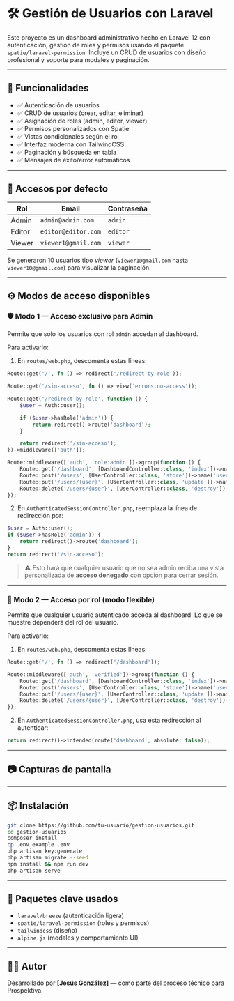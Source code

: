 # 🛠️ Gestión de Usuarios con Laravel

Este proyecto es un dashboard administrativo hecho en Laravel 12 con autenticación, gestión de roles y permisos usando el paquete `spatie/laravel-permission`. Incluye un CRUD de usuarios con diseño profesional y soporte para modales y paginación.

---

## 🚀 Funcionalidades

- ✅ Autenticación de usuarios
- ✅ CRUD de usuarios (crear, editar, eliminar)
- ✅ Asignación de roles (admin, editor, viewer)
- ✅ Permisos personalizados con Spatie
- ✅ Vistas condicionales según el rol
- ✅ Interfaz moderna con TailwindCSS
- ✅ Paginación y búsqueda en tabla
- ✅ Mensajes de éxito/error automáticos

---

## 🔐 Accesos por defecto

| Rol    | Email                  | Contraseña |
|--------|------------------------|------------|
| Admin  | `admin@admin.com`     | `admin`    |
| Editor | `editor@editor.com`   | `editor`   |
| Viewer | `viewer1@gmail.com`   | `viewer`   |

Se generaron 10 usuarios tipo *viewer* (`viewer1@gmail.com` hasta `viewer10@gmail.com`) para visualizar la paginación.

---

## ⚙️ Modos de acceso disponibles

### 🛡️ Modo 1 — Acceso exclusivo para Admin

Permite que solo los usuarios con rol `admin` accedan al dashboard.

Para activarlo:

1. En `routes/web.php`, descomenta estas líneas:

```php
Route::get('/', fn () => redirect('/redirect-by-role'));

Route::get('/sin-acceso', fn () => view('errors.no-access'));

Route::get('/redirect-by-role', function () {
    $user = Auth::user();

    if ($user->hasRole('admin')) {
        return redirect()->route('dashboard');
    }

    return redirect('/sin-acceso');
})->middleware(['auth']);

Route::middleware(['auth', 'role:admin'])->group(function () {
    Route::get('/dashboard', [DashboardController::class, 'index'])->name('dashboard');
    Route::post('/users', [UserController::class, 'store'])->name('users.store');
    Route::put('/users/{user}', [UserController::class, 'update'])->name('users.update');
    Route::delete('/users/{user}', [UserController::class, 'destroy'])->name('users.destroy');
});
```

2. En `AuthenticatedSessionController.php`, reemplaza la línea de redirección por:

```php
$user = Auth::user();
if ($user->hasRole('admin')) {
    return redirect()->route('dashboard');
}
return redirect('/sin-acceso');
```

> ⚠️ Esto hará que cualquier usuario que no sea admin reciba una vista personalizada de **acceso denegado** con opción para cerrar sesión.

---

### 🧩 Modo 2 — Acceso por rol (modo flexible)

Permite que cualquier usuario autenticado acceda al dashboard. Lo que se muestre dependerá del rol del usuario.

Para activarlo:

1. En `routes/web.php`, descomenta estas líneas:

```php
Route::get('/', fn () => redirect('/dashboard'));

Route::middleware(['auth', 'verified'])->group(function () {
    Route::get('/dashboard', [DashboardController::class, 'index'])->name('dashboard');
    Route::post('/users', [UserController::class, 'store'])->name('users.store');
    Route::put('/users/{user}', [UserController::class, 'update'])->name('users.update');
    Route::delete('/users/{user}', [UserController::class, 'destroy'])->name('users.destroy');
});
```

2. En `AuthenticatedSessionController.php`, usa esta redirección al autenticar:

```php
return redirect()->intended(route('dashboard', absolute: false));
```

---

## 📷 Capturas de pantalla


---

## 📦 Instalación

```bash
git clone https://github.com/tu-usuario/gestion-usuarios.git
cd gestion-usuarios
composer install
cp .env.example .env
php artisan key:generate
php artisan migrate --seed
npm install && npm run dev
php artisan serve
```

---

## 🧠 Paquetes clave usados

- `laravel/breeze` (autenticación ligera)
- `spatie/laravel-permission` (roles y permisos)
- `tailwindcss` (diseño)
- `alpine.js` (modales y comportamiento UI)

---

## 🧑‍💻 Autor

Desarrollado por **[Jesús González]** — como parte del proceso técnico para Prospektiva.

